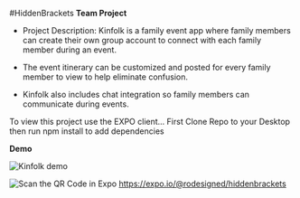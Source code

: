 #HiddenBrackets
**Team Project**
- Project Description: Kinfolk is a family event app where family members can create their own group account to connect with each family member during an event.

- The event itinerary can be customized and posted for every family member to view to help eliminate confusion.

- Kinfolk also includes chat integration so family members can communicate during events.

To view this project use the EXPO client...
First Clone Repo to your Desktop then run npm install to add dependencies

**Demo**  

![Kinfolk demo](./assets/images/app.png)

![Scan the QR Code in Expo](./assets/images/qrcode.png)
https://expo.io/@rodesigned/hiddenbrackets
